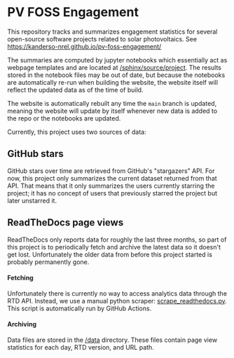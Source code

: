 # PV FOSS Engagement

This repository tracks and summarizes engagement statistics for several
open-source software projects related to solar photovoltaics.
See https://kanderso-nrel.github.io/pv-foss-engagement/

The summaries are computed by jupyter notebooks which essentially act as
webpage templates and are located at [/sphinx/source/project](/sphinx/source/project).
The results stored in the notebook files may be out of date, but because the notebooks
are automatically re-run when building the website, the website itself will reflect
the updated data as of the time of build.

The website is automatically rebuilt any time the `main` branch is updated, meaning
the website will update by itself whenever new data is added to the repo or
the notebooks are updated.

Currently, this project uses two sources of data:

## GitHub stars

GitHub stars over time are retrieved from GitHub's "stargazers" API.  For now,
this project only summarizes the current dataset returned from that API.
That means that it only summarizes the users currently starring the project;
it has no concept of users that previously starred the project but later
unstarred it.

## ReadTheDocs page views

ReadTheDocs only reports data for roughly the last three months, so part of
this project is to periodically fetch and archive the latest data so it doesn't
get lost.  Unfortunately the older data from before this project started is
probably permanently gone.

#### Fetching

Unfortunately there is currently no way to access analytics data through the RTD API.
Instead, we use a manual python scraper: [scrape_readthedocs.py](./scrape_readthedocs.py).
This script is automatically run by GitHub Actions.

#### Archiving

Data files are stored in the [/data](./data) directory.
These files contain page view statistics for each day, RTD version, and URL path.
